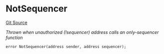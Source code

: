 # NotSequencer
[Git Source](https://github.com/SpecularL2/specular/blob/559c78f8b09496c7f5c8f6e0b0262bee5e41d9a4/src/libraries/Errors.sol)

*Thrown when unauthorized (!sequencer) address calls an only-sequencer function*


```solidity
error NotSequencer(address sender, address sequencer);
```

